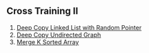 ## Cross Training II

1.  [Deep Copy Linked List with Random Pointer](Medium/DeepCopyLinkedListWithRandomPointer)
2.  [Deep Copy Undirected Graph](Medium/DeepCopyUndirectedGraph)
3.  [Merge K Sorted Array](Medium/MergeKSortedArrays)
